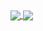 <a href="https://github.com/anuraghazra/github-readme-stats">
  <img align="center" src="https://github-readme-stats.vercel.app/api/pin/?Swendoz=anuraghazra&repo=github-readme-stats" />
</a>
<a href="https://github.com/anuraghazra/convoychat">
  <img align="center" src="https://github-readme-stats.vercel.app/api/pin/?Swendoz=anuraghazra&repo=convoychat" />
</a>

<!--
**Swendoo/Swendoo** is a ✨ _special_ ✨ repository because its `README.md` (this file) appears on your GitHub profile.
### 👋 Hi there 
### 🌱 I’m currently learning C# and Java
### 📫 How to reach me: @Swendoz on Twitter
Here are some ideas to get you started:
[![Anurag's GitHub stats](https://github-readme-stats.vercel.app/api?username=anuraghazra)](https://github.com/anuraghazra/github-readme-stats)

- 🔭 I’m currently working on ...
- 🌱 I’m currently learning ...
- 👯 I’m looking to collaborate on ...
- 🤔 I’m looking for help with ...
- 💬 Ask me about ...
- 📫 How to reach me: ...
- 😄 Pronouns: ...
- ⚡ Fun fact: ...
-->

